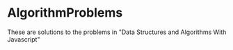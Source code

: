 # AlgorithmProblems
These are solutions to the problems in "Data Structures and Algorithms With Javascript"
